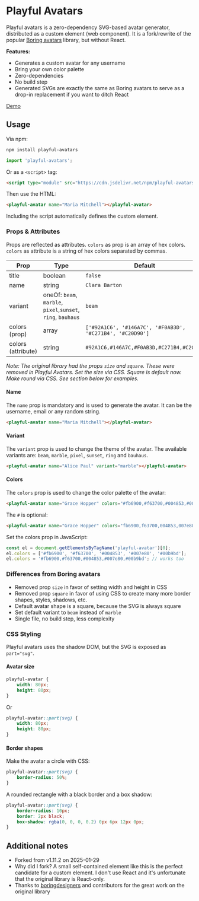 # Playful Avatars

Playful avatars is a zero-dependency SVG-based avatar generator, distributed as a custom element (web component). It is a fork/rewrite of the popular [Boring avatars](https://github.com/boringdesigners/boring-avatars) library, but without React.

**Features:**

* Generates a custom avatar for any username
* Bring your own color palette
* Zero-dependencies
* No build step
* Generated SVGs are exactly the same as Boring avatars to serve as a drop-in replacement if you want to ditch React

[Demo](https://cmaas.github.io/playful-avatars/demo/)

## Usage

Via npm:

```sh
npm install playful-avatars
```

```js
import 'playful-avatars';
```

Or as a `<script>` tag:

```html
<script type="module" src="https://cdn.jsdelivr.net/npm/playful-avatars/index.js"></script>
```

Then use the HTML:

```html
<playful-avatar name="Maria Mitchell"></playful-avatar>
```

Including the script automatically defines the custom element.

### Props & Attributes

Props are reflected as attributes. `colors` as prop is an array of hex colors. `colors` as attribute is a string of hex colors separated by commas.

| Prop    | Type                                                         | Default                                                   |
|---------|--------------------------------------------------------------|-----------------------------------------------------------|
| title   | boolean                                                      | `false`                                                   |
| name    | string                                                       | `Clara Barton`                                            |
| variant | oneOf: `beam`, `marble`, `pixel`,`sunset`, `ring`, `bauhaus` | `beam`                                                    |
| colors (prop)  | array                                                 | `['#92A1C6', '#146A7C', '#F0AB3D', '#C271B4', '#C20D90']` |
| colors (attribute)  | string                                           | `#92A1C6,#146A7C,#F0AB3D,#C271B4,#C20D90`                 |

*Note: The original library had the props `size` and `square`. These were removed in Playful Avatars. Set the size via CSS. Square is default now. Make round via CSS. See section below for examples.*

#### Name
The `name` prop is mandatory and is used to generate the avatar. It can be the username, email or any random string.

```html
<playful-avatar name="Maria Mitchell"></playful-avatar>
```

#### Variant
The `variant` prop is used to change the theme of the avatar. The available variants are: `beam`, `marble`, `pixel`, `sunset`, `ring` and `bauhaus`.

```html
<playful-avatar name="Alice Paul" variant="marble"></playful-avatar>
```

#### Colors
The `colors` prop is used to change the color palette of the avatar:

```html
<playful-avatar name="Grace Hopper" colors="#fb6900,#f63700,#004853,#007e80,#00b9bd"></playful-avatar>
```

The `#` is optional:

```html
<playful-avatar name="Grace Hopper" colors="fb6900,f63700,004853,007e80,00b9bd"></playful-avatar>
```

Set the colors prop in JavaScript:

```js
const el = document.getElementsByTagName('playful-avatar')[0];
el.colors = ['#fb6900', '#f63700', '#004853', '#007e80', '#00b9bd'];
el.colors = '#fb6900,#f63700,#004853,#007e80,#00b9bd'; // works too
```

### Differences from Boring avatars

* Removed prop `size` in favor of setting width and height in CSS
* Removed prop `square` in favor of using CSS to create many more border shapes, styles, shadows, etc.
* Default avatar shape is a square, because the SVG is always square
* Set default variant to `beam` instead of `marble`
* Single file, no build step, less complexity

### CSS Styling

Playful avatars uses the shadow DOM, but the SVG is exposed as `part="svg"`.

#### Avatar size

```css
playful-avatar {
	width: 80px;
	height: 80px;
}
```

Or

```css
playful-avatar::part(svg) {
	width: 80px;
	height: 80px;
}
```

#### Border shapes

Make the avatar a circle with CSS:

```css
playful-avatar::part(svg) {
	border-radius: 50%;
}
```

A rounded rectangle with a black border and a box shadow:

```css
playful-avatar::part(svg) {
	border-radius: 10px;
	border: 2px black;
	box-shadow: rgba(0, 0, 0, 0.2) 0px 6px 12px 0px;
}
```

## Additional notes

* Forked from v1.11.2 on 2025-01-29
* Why did I fork? A small self-contained element like this is the perfect candidate for a custom element. I don't use React and it's unfortunate that the original library is React-only.
* Thanks to [boringdesigners](https://github.com/boringdesigners) and contributors for the great work on the original library